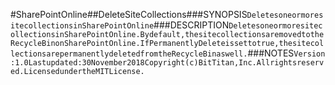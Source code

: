 #SharePointOnline##DeleteSiteCollections###SYNOPSIS```DeletesoneormoresitecollectionsinSharePointOnline```###DESCRIPTION```DeletesoneormoresitecollectionsinSharePointOnline.Bydefault,thesitecollectionsaremovedtotheRecycleBinonSharePointOnline.IfPermanentlyDeleteissettotrue,thesitecollectionsarepermanentlydeletedfromtheRecycleBinaswell.```###NOTES```Version:1.0Lastupdated:30November2018Copyright(c)BitTitan,Inc.Allrightsreserved.LicensedundertheMITLicense.```
